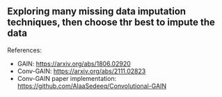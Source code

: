 ## Exploring many missing data imputation techniques, then choose thr best to impute the data

References:
- GAIN: https://arxiv.org/abs/1806.02920
- Conv-GAIN: https://arxiv.org/abs/2111.02823
- Conv-GAIN paper implementation: https://github.com/AlaaSedeeq/Convolutional-GAIN
